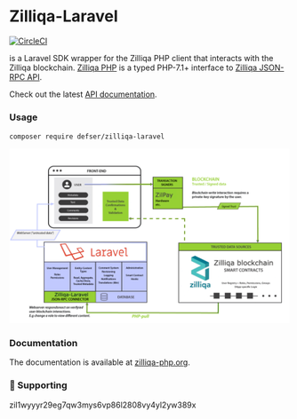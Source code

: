 # Zilliqa-Laravel

[![CircleCI](https://circleci.com/gh/defser/zilliqa-laravel/tree/main.svg?style=svg)](https://circleci.com/gh/defser/zilliqa-laravel/tree/main)

is a Laravel SDK wrapper for the Zilliqa PHP client that interacts with the Zilliqa blockchain. [Zilliqa PHP](https://github.com/defser/zilliqa-php) is a typed PHP-7.1+ interface to [Zilliqa JSON-RPC API](https://dev.zilliqa.com/docs/apis/api-introduction).

Check out the latest [API documentation](https://dev.zilliqa.com/).

### Usage

```sh
composer require defser/zilliqa-laravel
```

![architecture diagram](https://github.com/defser/zilliqa-laravel/raw/main/assets/ArchitectureDiagramm.png "Zilliqa Laravel architecture")

### Documentation

The documentation is available at [zilliqa-php.org](http://zilliqa-php.org/).

### 🤝 Supporting

zil1wyyyr29eg7qw3mys6vp86l2808vy4yl2yw389x

